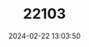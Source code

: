 ---
title: "22103"
category: "Trichechus manatus"
draft: false
date: 2024-02-22 13:03:50
languages:
  English: ["American Manatee", "West Indian Manatee"]
  French: ["Lamantin"]
  Spanish; Castilian: ["Manati"]
  Portuguese: ["Peixi-boi"]
---